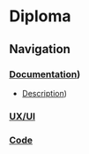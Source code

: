 # Diploma
## Navigation
### [Documentation](https://github.com/Lizka7/Diploma/tree/main/Documentation))
* [Description](https://github.com/Lizka7/Diploma/blob/main/Documentation/Description.pdf))
### [UX/UI](https://github.com/Lizka7/Diploma/tree/main/UX-UI)
### [Code](https://github.com/Lizka7/Diploma/tree/main/Code)
